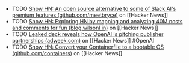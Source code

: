 - TODO [Show HN: An open source alternative to some of Slack AI's premium features (github.com/meetbryce)](https://news.ycombinator.com/item?id=40309448) on [[Hacker News]]
- TODO [Show HN: Exploring HN by mapping and analyzing 40M posts and comments for fun (blog.wilsonl.in)](https://news.ycombinator.com/item?id=40307519) on [[Hacker News]]
- TODO [Leaked deck reveals how OpenAI is pitching publisher partnerships (adweek.com)](https://news.ycombinator.com/item?id=40310228) on [[Hacker News]] #OpenAI
- TODO [Show HN: Convert your Containerfile to a bootable OS (github.com/containers)](https://news.ycombinator.com/item?id=40289120) on [[Hacker News]]